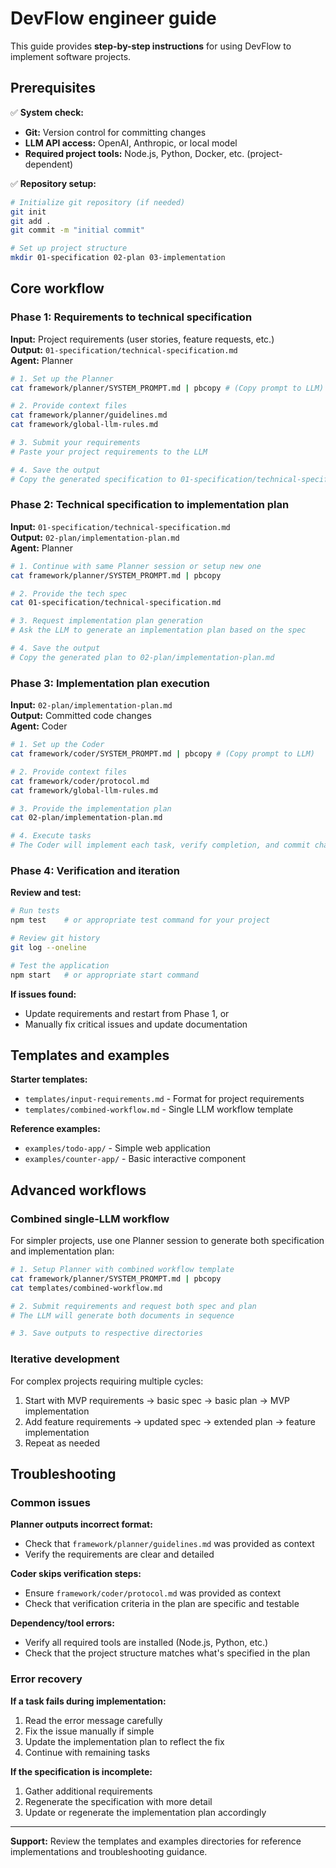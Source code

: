 # DevFlow engineer guide

This guide provides **step-by-step instructions** for using DevFlow to implement software projects.

## Prerequisites

✅ **System check:**
- **Git:** Version control for committing changes
- **LLM API access:** OpenAI, Anthropic, or local model
- **Required project tools:** Node.js, Python, Docker, etc. (project-dependent)

✅ **Repository setup:**
```bash
# Initialize git repository (if needed)
git init
git add .
git commit -m "initial commit"

# Set up project structure
mkdir 01-specification 02-plan 03-implementation
```

## Core workflow

### Phase 1: Requirements to technical specification

**Input:** Project requirements (user stories, feature requests, etc.)  
**Output:** `01-specification/technical-specification.md`  
**Agent:** Planner

```bash
# 1. Set up the Planner
cat framework/planner/SYSTEM_PROMPT.md | pbcopy # (Copy prompt to LLM)

# 2. Provide context files
cat framework/planner/guidelines.md
cat framework/global-llm-rules.md

# 3. Submit your requirements
# Paste your project requirements to the LLM

# 4. Save the output
# Copy the generated specification to 01-specification/technical-specification.md
```

### Phase 2: Technical specification to implementation plan

**Input:** `01-specification/technical-specification.md`  
**Output:** `02-plan/implementation-plan.md`  
**Agent:** Planner  

```bash
# 1. Continue with same Planner session or setup new one
cat framework/planner/SYSTEM_PROMPT.md | pbcopy

# 2. Provide the tech spec
cat 01-specification/technical-specification.md

# 3. Request implementation plan generation
# Ask the LLM to generate an implementation plan based on the spec

# 4. Save the output  
# Copy the generated plan to 02-plan/implementation-plan.md
```

### Phase 3: Implementation plan execution

**Input:** `02-plan/implementation-plan.md`  
**Output:** Committed code changes  
**Agent:** Coder

```bash
# 1. Set up the Coder
cat framework/coder/SYSTEM_PROMPT.md | pbcopy # (Copy prompt to LLM)

# 2. Provide context files
cat framework/coder/protocol.md
cat framework/global-llm-rules.md

# 3. Provide the implementation plan
cat 02-plan/implementation-plan.md

# 4. Execute tasks
# The Coder will implement each task, verify completion, and commit changes
```

### Phase 4: Verification and iteration

**Review and test:**
```bash
# Run tests
npm test    # or appropriate test command for your project

# Review git history
git log --oneline

# Test the application
npm start   # or appropriate start command
```

**If issues found:**
- Update requirements and restart from Phase 1, or
- Manually fix critical issues and update documentation

## Templates and examples

**Starter templates:**
- `templates/input-requirements.md` - Format for project requirements
- `templates/combined-workflow.md` - Single LLM workflow template

**Reference examples:**
- `examples/todo-app/` - Simple web application
- `examples/counter-app/` - Basic interactive component

## Advanced workflows

### Combined single-LLM workflow
For simpler projects, use one Planner session to generate both specification and implementation plan:

```bash
# 1. Setup Planner with combined workflow template
cat framework/planner/SYSTEM_PROMPT.md | pbcopy
cat templates/combined-workflow.md

# 2. Submit requirements and request both spec and plan
# The LLM will generate both documents in sequence

# 3. Save outputs to respective directories
```

### Iterative development
For complex projects requiring multiple cycles:

1. Start with MVP requirements → basic spec → basic plan → MVP implementation
2. Add feature requirements → updated spec → extended plan → feature implementation  
3. Repeat as needed

## Troubleshooting

### Common issues

**Planner outputs incorrect format:**
- Check that `framework/planner/guidelines.md` was provided as context
- Verify the requirements are clear and detailed

**Coder skips verification steps:**  
- Ensure `framework/coder/protocol.md` was provided as context
- Check that verification criteria in the plan are specific and testable

**Dependency/tool errors:**
- Verify all required tools are installed (Node.js, Python, etc.)
- Check that the project structure matches what's specified in the plan

### Error recovery

**If a task fails during implementation:**
1. Read the error message carefully
2. Fix the issue manually if simple
3. Update the implementation plan to reflect the fix
4. Continue with remaining tasks

**If the specification is incomplete:**
1. Gather additional requirements  
2. Regenerate the specification with more detail
3. Update or regenerate the implementation plan accordingly

---

**Support:** Review the templates and examples directories for reference implementations and troubleshooting guidance. 